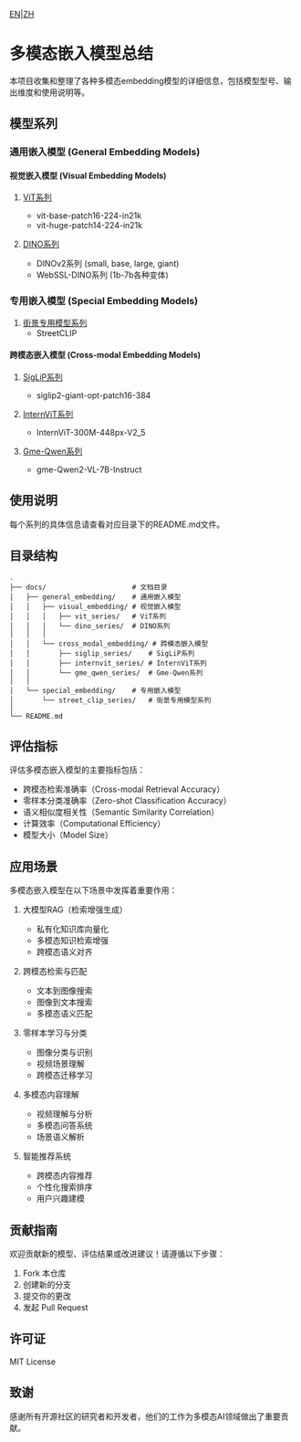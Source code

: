 [EN](../en/README.md)|[ZH](README.md)
# 多模态嵌入模型总结

本项目收集和整理了各种多模态embedding模型的详细信息，包括模型型号、输出维度和使用说明等。

## 模型系列

### 通用嵌入模型 (General Embedding Models)

#### 视觉嵌入模型 (Visual Embedding Models)
1. [ViT系列](general_embedding/visual_embedding/vit_series/README.md)
   - vit-base-patch16-224-in21k
   - vit-huge-patch14-224-in21k

2. [DINO系列](general_embedding/visual_embedding/dino_series/README.md)
   - DINOv2系列 (small, base, large, giant)
   - WebSSL-DINO系列 (1b-7b各种变体)

### 专用嵌入模型 (Special Embedding Models)
1. [街景专用模型系列](special_embedding/street/README.md)
   - StreetCLIP

#### 跨模态嵌入模型 (Cross-modal Embedding Models)
1. [SigLiP系列](general_embedding/cross_modal_embedding/siglip_series/README.md)
   - siglip2-giant-opt-patch16-384

2. [InternViT系列](general_embedding/cross_modal_embedding/internvit_series/README.md)
   - InternViT-300M-448px-V2_5

3. [Gme-Qwen系列](general_embedding/cross_modal_embedding/gme_qwen_series/README.md)
   - gme-Qwen2-VL-7B-Instruct

## 使用说明

每个系列的具体信息请查看对应目录下的README.md文件。

## 目录结构

```
.
├── docs/                     # 文档目录
│   ├── general_embedding/    # 通用嵌入模型
│   │   ├── visual_embedding/ # 视觉嵌入模型
│   │   │   ├── vit_series/   # ViT系列
│   │   │   └── dino_series/  # DINO系列
│   │   │
│   │   └── cross_modal_embedding/ # 跨模态嵌入模型
│   │       ├── siglip_series/    # SigLiP系列
│   │       ├── internvit_series/ # InternViT系列
│   │       └── gme_qwen_series/  # Gme-Qwen系列
│   │
│   └── special_embedding/    # 专用嵌入模型
│       └── street_clip_series/   # 街景专用模型系列
│
└── README.md
```

## 评估指标

评估多模态嵌入模型的主要指标包括：

- 跨模态检索准确率（Cross-modal Retrieval Accuracy）
- 零样本分类准确率（Zero-shot Classification Accuracy）
- 语义相似度相关性（Semantic Similarity Correlation）
- 计算效率（Computational Efficiency）
- 模型大小（Model Size）

## 应用场景

多模态嵌入模型在以下场景中发挥着重要作用：

1. 大模型RAG（检索增强生成）
   - 私有化知识库向量化
   - 多模态知识检索增强
   - 跨模态语义对齐

2. 跨模态检索与匹配
   - 文本到图像搜索
   - 图像到文本搜索
   - 多模态语义匹配

3. 零样本学习与分类
   - 图像分类与识别
   - 视频场景理解
   - 跨模态迁移学习

4. 多模态内容理解
   - 视频理解与分析
   - 多模态问答系统
   - 场景语义解析

5. 智能推荐系统
   - 跨模态内容推荐
   - 个性化搜索排序
   - 用户兴趣建模

## 贡献指南

欢迎贡献新的模型、评估结果或改进建议！请遵循以下步骤：

1. Fork 本仓库
2. 创建新的分支
3. 提交你的更改
4. 发起 Pull Request

## 许可证

MIT License

## 致谢

感谢所有开源社区的研究者和开发者，他们的工作为多模态AI领域做出了重要贡献。 